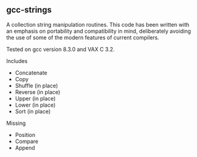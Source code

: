 ## gcc-strings

A collection string manipulation routines.  This code has been written with 
an emphasis on portability and compatibility in mind, deliberately avoiding
the use of some of the modern features of current compilers.

Tested on gcc version 8.3.0 and VAX C 3.2.

Includes

- Concatenate
- Copy
- Shuffle (in place)
- Reverse (in place)
- Upper (in place)
- Lower (in place)
- Sort (in place)

Missing

- Position
- Compare
- Append
